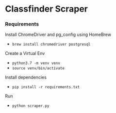 # Classfinder Scraper

### Requirements

Install ChromeDriver and pg_config using HomeBrew
* `brew install chromedriver postgresql`

Create a Virtual Env
* `python3.7 -m venv venv`
* `source venv/bin/activate`

Install dependencies
* `pip install -r requirements.txt`

Run
* `python scraper.py`
